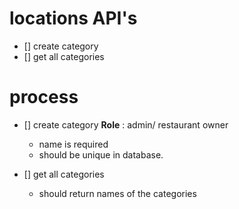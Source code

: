 # locations API's

- [] create category
- [] get all categories

# process

- [] create category
    **Role** : admin/ restaurant owner
    - name is required
    - should be unique in database.

- [] get all categories
    - should return names of the categories
